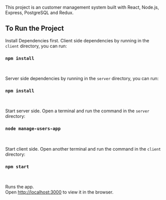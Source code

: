 This project is an customer management system built with React, Node.js, Express, PostgreSQL and Redux.

## To Run the Project

Install Dependencies first.
Client side dependencies by running in the `client` directory, you can run:
### `npm install`

<br>

Server side dependencies by running in the `server` directory, you can run:
### `npm install`

<br>

Start server side. 
Open a terminal and run the command in the `server` directory:
### `node manage-users-app`

<br>

Start client side. 
Open another terminal and run the command in the `client` directory:
### `npm start`

<br>

Runs the app.<br>
Open [http://localhost:3000](http://localhost:3000) to view it in the browser.



